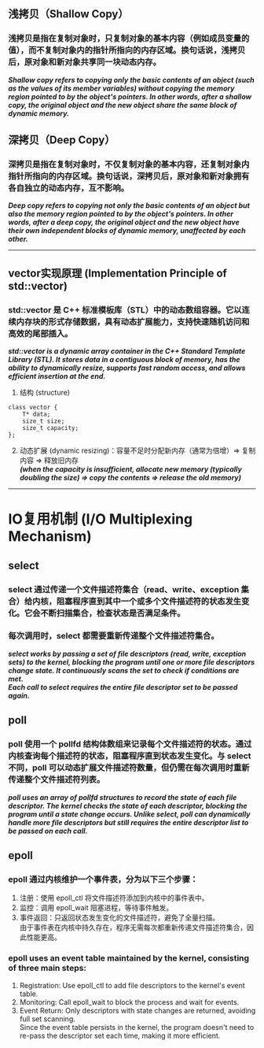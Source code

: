## 浅拷贝（Shallow Copy）
### 浅拷贝是指在复制对象时，只复制对象的基本内容（例如成员变量的值），而不复制对象内的指针所指向的内存区域。换句话说，浅拷贝后，原对象和新对象共享同一块动态内存。
***Shallow copy refers to copying only the basic contents of an object (such as the values of its member variables) without copying the memory region pointed to by the object's pointers. In other words, after a shallow copy, the original object and the new object share the same block of dynamic memory.***

## 深拷贝（Deep Copy）
### 深拷贝是指在复制对象时，不仅复制对象的基本内容，还复制对象内指针所指向的内存区域。换句话说，深拷贝后，原对象和新对象拥有各自独立的动态内存，互不影响。
***Deep copy refers to copying not only the basic contents of an object but also the memory region pointed to by the object's pointers. In other words, after a deep copy, the original object and the new object have their own independent blocks of dynamic memory, unaffected by each other.***

---

## vector实现原理 (Implementation Principle of std::vector)
### std::vector 是 C++ 标准模板库（STL）中的动态数组容器。它以连续内存块的形式存储数据，具有动态扩展能力，支持快速随机访问和高效的尾部插入。
***std::vector is a dynamic array container in the C++ Standard Template Library (STL). It stores data in a contiguous block of memory, has the ability to dynamically resize, supports fast random access, and allows efficient insertion at the end.***

1. 结构 (structure)
```
class vector {
    T* data;
    size_t size;
    size_t capacity;
};
```
2. 动态扩展 (dynamic resizing)：容量不足时分配新内存（通常为倍增）=> 复制内容 => 释放旧内存  
***(when the capacity is insufficient, allocate new memory (typically doubling the size) => copy the contents => release the old memory)***

---

# IO复用机制 (I/O Multiplexing Mechanism)
## select
### select 通过传递一个文件描述符集合（read、write、exception 集合）给内核，阻塞程序直到其中一个或多个文件描述符的状态发生变化。它会不断扫描集合，检查状态是否满足条件。
### 每次调用时，select 都需要重新传递整个文件描述符集合。
***select works by passing a set of file descriptors (read, write, exception sets) to the kernel, blocking the program until one or more file descriptors change state. It continuously scans the set to check if conditions are met.***  
***Each call to select requires the entire file descriptor set to be passed again.***

## poll
### poll 使用一个 pollfd 结构体数组来记录每个文件描述符的状态。通过内核查询每个描述符的状态，阻塞程序直到状态发生变化。与 select 不同，poll 可以动态扩展文件描述符数量，但仍需在每次调用时重新传递整个文件描述符列表。
***poll uses an array of pollfd structures to record the state of each file descriptor. The kernel checks the state of each descriptor, blocking the program until a state change occurs. Unlike select, poll can dynamically handle more file descriptors but still requires the entire descriptor list to be passed on each call.***

## epoll
### epoll 通过内核维护一个事件表，分为以下三个步骤：
1. 注册：使用 epoll_ctl 将文件描述符添加到内核中的事件表中。
2. 监控：调用 epoll_wait 阻塞进程，等待事件触发。 
3. 事件返回：只返回状态发生变化的文件描述符，避免了全量扫描。  
由于事件表在内核中持久存在，程序无需每次都重新传递文件描述符集合，因此性能更高。  
### epoll uses an event table maintained by the kernel, consisting of three main steps:
1. Registration: Use epoll_ctl to add file descriptors to the kernel's event table.
2. Monitoring: Call epoll_wait to block the process and wait for events.
3. Event Return: Only descriptors with state changes are returned, avoiding full set scanning.  
Since the event table persists in the kernel, the program doesn't need to re-pass the descriptor set each time, making it more efficient.